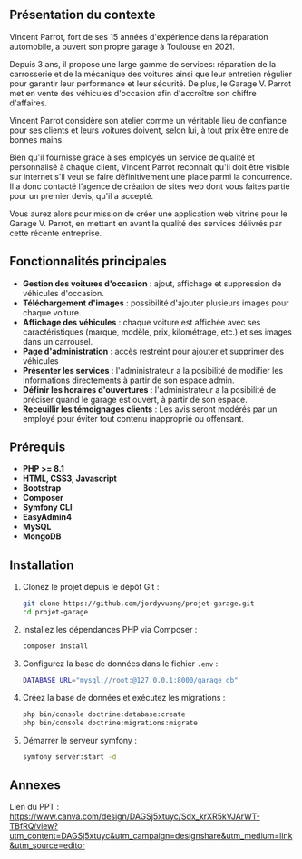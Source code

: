 ## Présentation du contexte

Vincent Parrot, fort de ses 15 années d'expérience dans la réparation automobile, a ouvert son propre garage à Toulouse en 2021.

Depuis 3 ans, il propose une large gamme de services: réparation de la carrosserie et de la mécanique des voitures ainsi que leur entretien régulier pour garantir leur performance et
leur sécurité. De plus, le Garage V. Parrot met en vente des véhicules d'occasion afin d'accroître son chiffre d'affaires.

Vincent Parrot considère son atelier comme un véritable lieu de confiance pour ses clients et leurs voitures doivent, selon lui, à tout prix être entre de bonnes mains.

Bien qu'il fournisse grâce à ses employés un service de qualité et personnalisé à chaque client, Vincent Parrot reconnaît qu'il doit être visible sur internet s'il veut se faire
définitivement une place parmi la concurrence. Il a donc contacté l’agence de création de sites web dont vous faites partie pour un premier devis, qu'il a accepté.

Vous aurez alors pour mission de créer une application web vitrine pour le Garage V. Parrot, en mettant en avant la qualité des services délivrés par cette récente entreprise.

## Fonctionnalités principales
- **Gestion des voitures d'occasion** : ajout, affichage et suppression de véhicules d'occasion.
- **Téléchargement d'images** : possibilité d'ajouter plusieurs images pour chaque voiture.
- **Affichage des véhicules** : chaque voiture est affichée avec ses caractéristiques (marque, modèle, prix, kilométrage, etc.) et ses images dans un carrousel.
- **Page d'administration** : accès restreint pour ajouter et supprimer des véhicules
- **Présenter les services** : l'administrateur a la posibilité de modifier les informations directements à partir de son espace admin.
- **Définir les horaires d'ouvertures** : l'administrateur a la posibilité de préciser quand le garage est ouvert, à partir de son espace.
- **Receuillir les témoignages clients** : Les avis seront modérés par un employé pour éviter tout contenu inapproprié ou offensant.

## Prérequis 

- **PHP >= 8.1**
- **HTML, CSS3, Javascript**
- **Bootstrap**
- **Composer**
- **Symfony CLI**
- **EasyAdmin4**
- **MySQL** 
- **MongoDB**

## Installation

1. Clonez le projet depuis le dépôt Git :

    ```bash
    git clone https://github.com/jordyvuong/projet-garage.git
    cd projet-garage
    ```

2. Installez les dépendances PHP via Composer :

    ```bash
    composer install
    ```

3. Configurez la base de données dans le fichier `.env` :

    ```bash
    DATABASE_URL="mysql://root:@127.0.0.1:8000/garage_db"
    ```

4. Créez la base de données et exécutez les migrations :

    ```bash
    php bin/console doctrine:database:create
    php bin/console doctrine:migrations:migrate
    ```
5. Démarrer le serveur symfony :

   ```bash
   symfony server:start -d
   ```


## Annexes 

Lien du PPT : https://www.canva.com/design/DAGSj5xtuyc/Sdx_krXR5kVJArWT-TBfRQ/view?utm_content=DAGSj5xtuyc&utm_campaign=designshare&utm_medium=link&utm_source=editor
